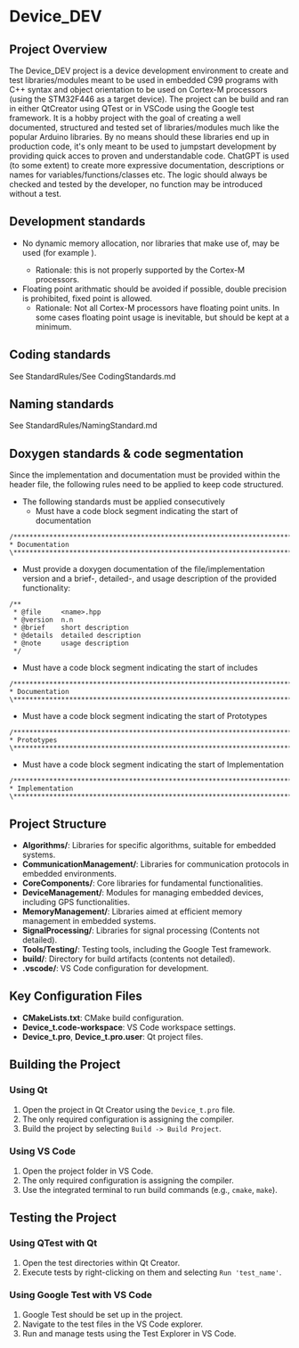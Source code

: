 # Device_DEV 
## Project Overview
The Device_DEV project is a device development environment to create and test libraries/modules meant to be used in embedded C99 programs with C++ syntax and object orientation to be used on Cortex-M processors (using the STM32F446 as a target device). The project can be build and ran in either QtCreator using QTest or in VSCode using the Google test framework. It is a hobby project with the goal of creating a well documented, structured and tested set of libraries/modules much like the popular Arduino libraries. By no means should these libraries end up in production code, it's only meant to be used to jumpstart development by providing quick acces to proven and understandable code. ChatGPT is used (to some extent) to create more expressive documentation, descriptions or names for variables/functions/classes etc. The logic should always be checked and tested by the developer, no function may be introduced without a test.

## Development standards
 - No dynamic memory allocation, nor libraries that make use of, may be used (for example <vector>).
   - Rationale: this is not properly supported by the Cortex-M processors.
 - Floating point arithmatic should be avoided if possible, double precision is prohibited, fixed point is allowed.
   - Rationale: Not all Cortex-M processors have floating point units. In some cases floating point usage is inevitable, but should be kept at a minimum.

## Coding standards
See StandardRules/See CodingStandards.md

## Naming standards
See StandardRules/NamingStandard.md

## Doxygen standards & code segmentation
Since the implementation and documentation must be provided within the header file, the following rules need to be applied to keep code structured.
 - The following standards must be applied consecutively
   - Must have a code block segment indicating the start of documentation
 ```
/*************************************************************************\
 * Documentation
\*************************************************************************/
```
 - Must provide a doxygen documentation of the file/implementation version and a brief-, detailed-, and usage description of the provided functionality:
```
/**
 * @file     <name>.hpp
 * @version  n.n
 * @brief    short description
 * @details  detailed description
 * @note     usage description
 */
```
 - Must have a code block segment indicating the start of includes
 ```
/*************************************************************************\
 * Documentation
\*************************************************************************/
```
 - Must have a code block segment indicating the start of Prototypes
 ```
/*************************************************************************\
 * Prototypes
\*************************************************************************/
```
 - Must have a code block segment indicating the start of Implementation
 ```
/*************************************************************************\
 * Implementation
\*************************************************************************/
```

## Project Structure
- **Algorithms/**: Libraries for specific algorithms, suitable for embedded systems.
- **CommunicationManagement/**: Libraries for communication protocols in embedded environments.
- **CoreComponents/**: Core libraries for fundamental functionalities.
- **DeviceManagement/**: Modules for managing embedded devices, including GPS functionalities.
- **MemoryManagement/**: Libraries aimed at efficient memory management in embedded systems.
- **SignalProcessing/**: Libraries for signal processing (Contents not detailed).
- **Tools/Testing/**: Testing tools, including the Google Test framework.
- **build/**: Directory for build artifacts (contents not detailed).
- **.vscode/**: VS Code configuration for development.

## Key Configuration Files

- **CMakeLists.txt**: CMake build configuration.
- **Device_t.code-workspace**: VS Code workspace settings.
- **Device_t.pro**, **Device_t.pro.user**: Qt project files.

## Building the Project

### Using Qt

1. Open the project in Qt Creator using the `Device_t.pro` file.
2. The only required configuration is assigning the compiler.
3. Build the project by selecting `Build -> Build Project`.

### Using VS Code

1. Open the project folder in VS Code.
2. The only required configuration is assigning the compiler.
3. Use the integrated terminal to run build commands (e.g., `cmake`, `make`).

## Testing the Project

### Using QTest with Qt

1. Open the test directories within Qt Creator.
2. Execute tests by right-clicking on them and selecting `Run 'test_name'`.

### Using Google Test with VS Code

1. Google Test should be set up in the project.
2. Navigate to the test files in the VS Code explorer.
3. Run and manage tests using the Test Explorer in VS Code.


